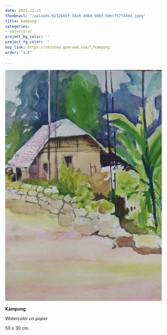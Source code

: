 ```yaml
---
date: 2021-12-21
thumbnail: "/uploads/6212665f-58a9-4dbd-90bd-69ec757f44dd.jpeg"
title: Kampung
categories:
- watercolor
project_bg_color: ''
project_fg_color: ''
buy_link: https://shushma.gumroad.com/l/kampung
order: "1.6"

---
```

![](/uploads/6212665f-58a9-4dbd-90bd-69ec757f44dd.jpeg)

**Kampung**

_Watercolor on paper_

50 x 30 cm